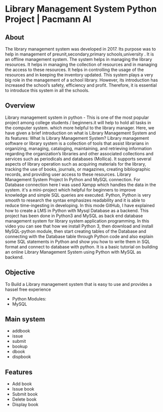 # Library Management System  Python Project | Pacmann AI

## About
The library management system was developed in 2017. Its purpose was to help in management of preunit,secondary,primary schools,university . It is an offline management system. The system helps in managing the library resources. It helps in managing the collection of resources and in managing the access to these resources. It helps in controlling the usage of the resources and in keeping the inventory updated. This system plays a very big role in the management of a school library. However, its introduction has increased the school’s safety, efficiency and profit. Therefore, it is essential to introduce this system in all the schools.


## Overview
Library management system in python - This is one of the most popular project among college students / beginners.it will help to hold all tasks in the computer system. which more helpful to the library manager. Here, we have given a brief introduction on what is Library Management System and its features:
          What Is Library Management System?
Library management software or library system is a collection of tools that assist librarians in organizing, managing, cataloging, maintaining, and retrieving information regarding the organization’s libraries and other associated collections and services such as periodicals and databases (Mollica). It supports several aspects of library operation such as acquiring materials for the library, tracking the use of books, journals, or magazines, creating bibliographic records, and providing user access to these resources.
Library Management System Project In Python and MySQL connection.
For Database connection here I was used Xampp which handles the data in the system.
it's a mini-project which helpful for beginners to improve knowledge and simple SQL queries are executed. Python, Python is very smooth to research the syntax emphasizes readability and it is able to reduce time-ingesting in developing. In this mode GitHub, I have explained how to create a LMS in Python with Mysql Database as a backend.
 This project has been done in Python3 and MySQL as back end database management system for library system application programming. In this video you can see that how we install Python 3, then download and install MySQL-python module, then start creating tables of the Database and connecting with the Database table through Python code and also explain some SQL statements in Python and show you how to write them in SQL format and connect to database with python. It is a basic tutorial on building an online Library Management System using Python with MySQL as backend.


## Objective
To Build a Library management system that is easy to use and provides a hassel free experience
* Python Modules:
* MySQL


## Main system
* addbook
* issue
* submit
* bookup
* dbook
* dispbook


## Features
* Add book
* Issue book
* Submit book
* Delete book
* Display book


